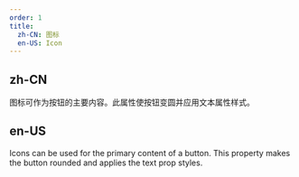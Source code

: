 ```yaml
---
order: 1
title:
  zh-CN: 图标
  en-US: Icon
---
```


## zh-CN

图标可作为按钮的主要内容。此属性使按钮变圆并应用文本属性样式。

## en-US

Icons can be used for the primary content of a button. This property makes the button rounded and applies the text prop styles.
